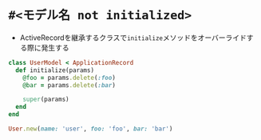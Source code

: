 # `#<モデル名 not initialized>`
- ActiveRecordを継承するクラスで`initialize`メソッドをオーバーライドする際に発生する

```ruby
class UserModel < ApplicationRecord
  def initialize(params)
    @foo = params.delete(:foo)
    @bar = params.delete(:bar)

    super(params)
  end
end

User.new(name: 'user', foo: 'foo', bar: 'bar')
```
